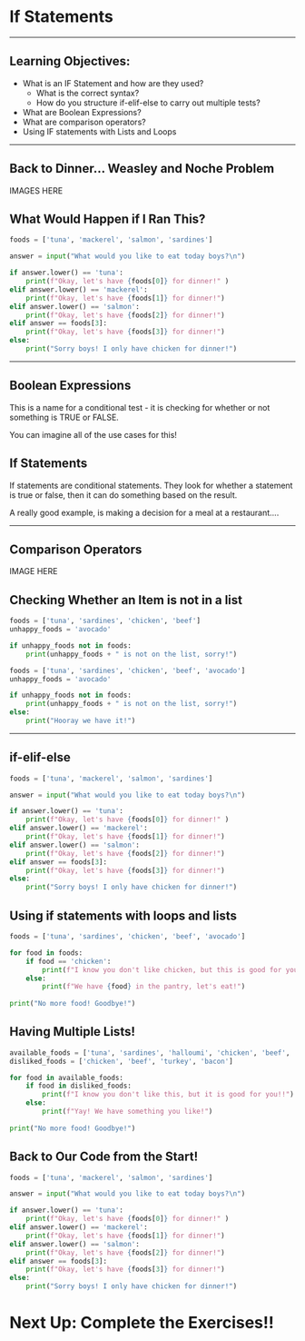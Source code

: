 # If Statements
---

## Learning Objectives: 
- What is an IF Statement and how are they used?
    - What is the correct syntax?
    - How do you structure if-elif-else to carry out multiple tests?
- What are Boolean Expressions?
- What are comparison operators?
- Using IF statements with Lists and Loops

---

## Back to Dinner… Weasley and Noche Problem
IMAGES HERE

## What Would Happen if I Ran This?

```py
foods = ['tuna', 'mackerel', 'salmon', 'sardines']

answer = input("What would you like to eat today boys?\n")

if answer.lower() == 'tuna':
    print(f"Okay, let's have {foods[0]} for dinner!" )
elif answer.lower() == 'mackerel':
    print(f"Okay, let's have {foods[1]} for dinner!")
elif answer.lower() == 'salmon':
    print(f"Okay, let's have {foods[2]} for dinner!")
elif answer == foods[3]:
    print(f"Okay, let's have {foods[3]} for dinner!")
else:
    print("Sorry boys! I only have chicken for dinner!")
```

---

## Boolean Expressions

This is a name for a conditional test - it is checking for whether or not something is TRUE or FALSE. 

You can imagine all of the use cases for this!

## If Statements

If statements are conditional statements. They look for whether a statement is true or false, then it can do something based on the result. 

A really good example, is making a decision for a meal at a restaurant….

---
## Comparison Operators

IMAGE HERE

## Checking Whether an Item is not in a list

```py
foods = ['tuna', 'sardines', 'chicken', 'beef']
unhappy_foods = 'avocado'

if unhappy_foods not in foods:
    print(unhappy_foods + " is not on the list, sorry!")
```

```py
foods = ['tuna', 'sardines', 'chicken', 'beef', 'avocado']
unhappy_foods = 'avocado'

if unhappy_foods not in foods:
    print(unhappy_foods + " is not on the list, sorry!")
else:
    print("Hooray we have it!")
```

---

## if-elif-else

```py
foods = ['tuna', 'mackerel', 'salmon', 'sardines']

answer = input("What would you like to eat today boys?\n")

if answer.lower() == 'tuna':
    print(f"Okay, let's have {foods[0]} for dinner!" )
elif answer.lower() == 'mackerel':
    print(f"Okay, let's have {foods[1]} for dinner!")
elif answer.lower() == 'salmon':
    print(f"Okay, let's have {foods[2]} for dinner!")
elif answer == foods[3]:
    print(f"Okay, let's have {foods[3]} for dinner!")
else:
    print("Sorry boys! I only have chicken for dinner!")
```

## Using if statements with loops and lists

```py
foods = ['tuna', 'sardines', 'chicken', 'beef', 'avocado']

for food in foods:
    if food == 'chicken':
        print(f"I know you don't like chicken, but this is good for you!")
    else:
        print(f"We have {food} in the pantry, let's eat!")
       
print("No more food! Goodbye!")
```

## Having Multiple Lists!

```py
available_foods = ['tuna', 'sardines', 'halloumi', 'chicken', 'beef', 'salmon', 'avocado']
disliked_foods = ['chicken', 'beef', 'turkey', 'bacon']

for food in available_foods:
    if food in disliked_foods:
        print(f"I know you don't like this, but it is good for you!!")
    else:
        print(f"Yay! We have something you like!")
       
print("No more food! Goodbye!")
```

## Back to Our Code from the Start!

```py
foods = ['tuna', 'mackerel', 'salmon', 'sardines']

answer = input("What would you like to eat today boys?\n")

if answer.lower() == 'tuna':
    print(f"Okay, let's have {foods[0]} for dinner!" )
elif answer.lower() == 'mackerel':
    print(f"Okay, let's have {foods[1]} for dinner!")
elif answer.lower() == 'salmon':
    print(f"Okay, let's have {foods[2]} for dinner!")
elif answer == foods[3]:
    print(f"Okay, let's have {foods[3]} for dinner!")
else:
    print("Sorry boys! I only have chicken for dinner!")
```

# Next Up: Complete the Exercises!!
